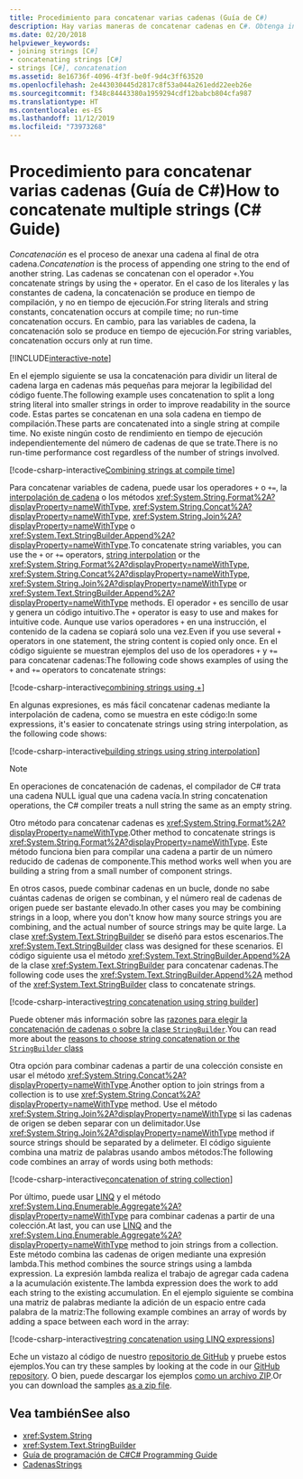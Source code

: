 ```yaml
---
title: Procedimiento para concatenar varias cadenas (Guía de C#)
description: Hay varias maneras de concatenar cadenas en C#. Obtenga información sobre las opciones y las razones para las diferentes opciones.
ms.date: 02/20/2018
helpviewer_keywords:
- joining strings [C#]
- concatenating strings [C#]
- strings [C#], concatenation
ms.assetid: 8e16736f-4096-4f3f-be0f-9d4c3ff63520
ms.openlocfilehash: 2e443030445d2817c8f53a044a261edd22eeb26e
ms.sourcegitcommit: f348c84443380a1959294cdf12babcb804cfa987
ms.translationtype: HT
ms.contentlocale: es-ES
ms.lasthandoff: 11/12/2019
ms.locfileid: "73973268"
---
```

# <a name="how-to-concatenate-multiple-strings-c-guide"></a><span data-ttu-id="d321b-104">Procedimiento para concatenar varias cadenas (Guía de C#)</span><span class="sxs-lookup"><span data-stu-id="d321b-104">How to concatenate multiple strings (C# Guide)</span></span>

<span data-ttu-id="d321b-105">*Concatenación* es el proceso de anexar una cadena al final de otra cadena.</span><span class="sxs-lookup"><span data-stu-id="d321b-105">*Concatenation* is the process of appending one string to the end of another string.</span></span> <span data-ttu-id="d321b-106">Las cadenas se concatenan con el operador `+`.</span><span class="sxs-lookup"><span data-stu-id="d321b-106">You concatenate strings by using the `+` operator.</span></span> <span data-ttu-id="d321b-107">En el caso de los literales y las constantes de cadena, la concatenación se produce en tiempo de compilación, y no en tiempo de ejecución.</span><span class="sxs-lookup"><span data-stu-id="d321b-107">For string literals and string constants, concatenation occurs at compile time; no run-time concatenation occurs.</span></span> <span data-ttu-id="d321b-108">En cambio, para las variables de cadena, la concatenación solo se produce en tiempo de ejecución.</span><span class="sxs-lookup"><span data-stu-id="d321b-108">For string variables, concatenation occurs only at run time.</span></span>

[!INCLUDE[interactive-note](~/includes/csharp-interactive-note.md)]

<span data-ttu-id="d321b-109">En el ejemplo siguiente se usa la concatenación para dividir un literal de cadena larga en cadenas más pequeñas para mejorar la legibilidad del código fuente.</span><span class="sxs-lookup"><span data-stu-id="d321b-109">The following example uses concatenation to split a long string literal into smaller strings in order to improve readability in the source code.</span></span> <span data-ttu-id="d321b-110">Estas partes se concatenan en una sola cadena en tiempo de compilación.</span><span class="sxs-lookup"><span data-stu-id="d321b-110">These parts are concatenated into a single string at compile time.</span></span> <span data-ttu-id="d321b-111">No existe ningún costo de rendimiento en tiempo de ejecución independientemente del número de cadenas de que se trate.</span><span class="sxs-lookup"><span data-stu-id="d321b-111">There is no run-time performance cost regardless of the number of strings involved.</span></span>  
  
 [!code-csharp-interactive[Combining strings at compile time](../../../samples/snippets/csharp/how-to/strings/Concatenate.cs#1)]  

<span data-ttu-id="d321b-112">Para concatenar variables de cadena, puede usar los operadores `+` o `+=`, la [interpolación de cadena](../language-reference/tokens/interpolated.md) o los métodos <xref:System.String.Format%2A?displayProperty=nameWithType>, <xref:System.String.Concat%2A?displayProperty=nameWithType>, <xref:System.String.Join%2A?displayProperty=nameWithType> o <xref:System.Text.StringBuilder.Append%2A?displayProperty=nameWithType>.</span><span class="sxs-lookup"><span data-stu-id="d321b-112">To concatenate string variables, you can use the `+` or `+=` operators, [string interpolation](../language-reference/tokens/interpolated.md) or the <xref:System.String.Format%2A?displayProperty=nameWithType>, <xref:System.String.Concat%2A?displayProperty=nameWithType>, <xref:System.String.Join%2A?displayProperty=nameWithType> or <xref:System.Text.StringBuilder.Append%2A?displayProperty=nameWithType> methods.</span></span> <span data-ttu-id="d321b-113">El operador `+` es sencillo de usar y genera un código intuitivo.</span><span class="sxs-lookup"><span data-stu-id="d321b-113">The `+` operator is easy to use and makes for intuitive code.</span></span> <span data-ttu-id="d321b-114">Aunque use varios operadores `+` en una instrucción, el contenido de la cadena se copiará solo una vez.</span><span class="sxs-lookup"><span data-stu-id="d321b-114">Even if you use several `+` operators in one statement, the string content is copied only once.</span></span> <span data-ttu-id="d321b-115">En el código siguiente se muestran ejemplos del uso de los operadores `+` y `+=` para concatenar cadenas:</span><span class="sxs-lookup"><span data-stu-id="d321b-115">The following code shows examples of using the `+` and `+=` operators to concatenate strings:</span></span>

[!code-csharp-interactive[combining strings using +](../../../samples/snippets/csharp/how-to/strings/Concatenate.cs#2)]  

<span data-ttu-id="d321b-116">En algunas expresiones, es más fácil concatenar cadenas mediante la interpolación de cadena, como se muestra en este código:</span><span class="sxs-lookup"><span data-stu-id="d321b-116">In some expressions, it's easier to concatenate strings using string interpolation, as the following code shows:</span></span>
  
[!code-csharp-interactive[building strings using string interpolation](../../../samples/snippets/csharp/how-to/strings/Concatenate.cs#3)]  
  
> [!NOTE]
> <span data-ttu-id="d321b-117">En operaciones de concatenación de cadenas, el compilador de C# trata una cadena NULL igual que una cadena vacía.</span><span class="sxs-lookup"><span data-stu-id="d321b-117">In string concatenation operations, the C# compiler treats a null string the same as an empty string.</span></span>

<span data-ttu-id="d321b-118">Otro método para concatenar cadenas es <xref:System.String.Format%2A?displayProperty=nameWithType>.</span><span class="sxs-lookup"><span data-stu-id="d321b-118">Other method to concatenate strings is <xref:System.String.Format%2A?displayProperty=nameWithType>.</span></span> <span data-ttu-id="d321b-119">Este método funciona bien para compilar una cadena a partir de un número reducido de cadenas de componente.</span><span class="sxs-lookup"><span data-stu-id="d321b-119">This method works well when you are building a string from a small number of component strings.</span></span>

<span data-ttu-id="d321b-120">En otros casos, puede combinar cadenas en un bucle, donde no sabe cuántas cadenas de origen se combinan, y el número real de cadenas de origen puede ser bastante elevado.</span><span class="sxs-lookup"><span data-stu-id="d321b-120">In other cases you may be combining strings in a loop, where you don't know how many source strings you are combining, and the actual number of source strings may be quite large.</span></span> <span data-ttu-id="d321b-121">La clase <xref:System.Text.StringBuilder> se diseñó para estos escenarios.</span><span class="sxs-lookup"><span data-stu-id="d321b-121">The <xref:System.Text.StringBuilder> class was designed for these scenarios.</span></span> <span data-ttu-id="d321b-122">El código siguiente usa el método <xref:System.Text.StringBuilder.Append%2A> de la clase <xref:System.Text.StringBuilder> para concatenar cadenas.</span><span class="sxs-lookup"><span data-stu-id="d321b-122">The following code uses the <xref:System.Text.StringBuilder.Append%2A> method of the <xref:System.Text.StringBuilder> class to concatenate strings.</span></span>  
  
[!code-csharp-interactive[string concatenation using string builder](../../../samples/snippets/csharp/how-to/strings/Concatenate.cs#4)]  

<span data-ttu-id="d321b-123">Puede obtener más información sobre las [razones para elegir la concatenación de cadenas o sobre la clase `StringBuilder`](xref:System.Text.StringBuilder#StringAndSB).</span><span class="sxs-lookup"><span data-stu-id="d321b-123">You can read more about the [reasons to choose string concatenation or the `StringBuilder` class](xref:System.Text.StringBuilder#StringAndSB)</span></span>

<span data-ttu-id="d321b-124">Otra opción para combinar cadenas a partir de una colección consiste en usar el método <xref:System.String.Concat%2A?displayProperty=nameWithType>.</span><span class="sxs-lookup"><span data-stu-id="d321b-124">Another option to join strings from a collection is to use <xref:System.String.Concat%2A?displayProperty=nameWithType> method.</span></span> <span data-ttu-id="d321b-125">Use el método <xref:System.String.Join%2A?displayProperty=nameWithType> si las cadenas de origen se deben separar con un delimitador.</span><span class="sxs-lookup"><span data-stu-id="d321b-125">Use <xref:System.String.Join%2A?displayProperty=nameWithType> method if source strings should be separated by a delimeter.</span></span> <span data-ttu-id="d321b-126">El código siguiente combina una matriz de palabras usando ambos métodos:</span><span class="sxs-lookup"><span data-stu-id="d321b-126">The following code combines an array of words using both methods:</span></span>

[!code-csharp-interactive[concatenation of string collection](../../../samples/snippets/csharp/how-to/strings/Concatenate.cs#5)]

<span data-ttu-id="d321b-127">Por último, puede usar [LINQ](../programming-guide/concepts/linq/index.md) y el método <xref:System.Linq.Enumerable.Aggregate%2A?displayProperty=nameWithType> para combinar cadenas a partir de una colección.</span><span class="sxs-lookup"><span data-stu-id="d321b-127">At last, you can use [LINQ](../programming-guide/concepts/linq/index.md) and the <xref:System.Linq.Enumerable.Aggregate%2A?displayProperty=nameWithType> method to join strings from a collection.</span></span> <span data-ttu-id="d321b-128">Este método combina las cadenas de origen mediante una expresión lambda.</span><span class="sxs-lookup"><span data-stu-id="d321b-128">This method combines the source strings using a lambda expression.</span></span> <span data-ttu-id="d321b-129">La expresión lambda realiza el trabajo de agregar cada cadena a la acumulación existente.</span><span class="sxs-lookup"><span data-stu-id="d321b-129">The lambda expression does the work to add each string to the existing accumulation.</span></span> <span data-ttu-id="d321b-130">En el ejemplo siguiente se combina una matriz de palabras mediante la adición de un espacio entre cada palabra de la matriz:</span><span class="sxs-lookup"><span data-stu-id="d321b-130">The following example combines an array of words by adding a space between each word in the array:</span></span>

[!code-csharp-interactive[string concatenation using LINQ expressions](../../../samples/snippets/csharp/how-to/strings/Concatenate.cs#6)]  

<span data-ttu-id="d321b-131">Eche un vistazo al código de nuestro [repositorio de GitHub](https://github.com/dotnet/samples/tree/master/snippets/csharp/how-to/strings) y pruebe estos ejemplos.</span><span class="sxs-lookup"><span data-stu-id="d321b-131">You can try these samples by looking at the code in our [GitHub repository](https://github.com/dotnet/samples/tree/master/snippets/csharp/how-to/strings).</span></span> <span data-ttu-id="d321b-132">O bien, puede descargar los ejemplos [como un archivo ZIP](https://github.com/dotnet/samples/raw/master/snippets/csharp/how-to/strings.zip).</span><span class="sxs-lookup"><span data-stu-id="d321b-132">Or you can download the samples [as a zip file](https://github.com/dotnet/samples/raw/master/snippets/csharp/how-to/strings.zip).</span></span>

## <a name="see-also"></a><span data-ttu-id="d321b-133">Vea también</span><span class="sxs-lookup"><span data-stu-id="d321b-133">See also</span></span>

- <xref:System.String>
- <xref:System.Text.StringBuilder>
- [<span data-ttu-id="d321b-134">Guía de programación de C#</span><span class="sxs-lookup"><span data-stu-id="d321b-134">C# Programming Guide</span></span>](../programming-guide/index.md)
- [<span data-ttu-id="d321b-135">Cadenas</span><span class="sxs-lookup"><span data-stu-id="d321b-135">Strings</span></span>](../programming-guide/strings/index.md)
